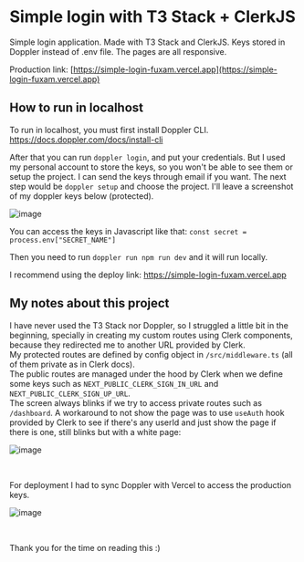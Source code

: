# Simple login with T3 Stack + ClerkJS

Simple login application. Made with T3 Stack and ClerkJS. Keys stored in Doppler instead of .env file. The pages are all responsive.

Production link: [https://simple-login-fuxam.vercel.app](https://simple-login-fuxam.vercel.app)

## How to run in localhost

To run in localhost, you must first install Doppler CLI.
https://docs.doppler.com/docs/install-cli

After that you can run `doppler login`, and put your credentials.
But I used my personal account to store the keys, so you won't be able to see them or setup the project.
I can send the keys through email if you want.
The next step would be `doppler setup` and choose the project.
I'll leave a screenshot of my doppler keys below (protected).

![image](https://github.com/ItaloCovas/simple-login-fuxam/assets/62855022/0252a525-5acd-4c0e-aec9-387131ba55e6)

You can access the keys in Javascript like that: `const secret = process.env["SECRET_NAME"]`

Then you need to run  `doppler run npm run dev` and it will run locally.

I recommend using the deploy link:  https://simple-login-fuxam.vercel.app

## My notes about this project

I have never used the T3 Stack nor Doppler, so I struggled a little bit in the beginning, specially in creating my custom routes using Clerk components, because they redirected me to another URL provided by Clerk.
<br />
My protected routes are defined by config object in `/src/middleware.ts` (all of them private as in Clerk docs).
<br />
The public routes are managed under the hood by Clerk when we define some keys such as `NEXT_PUBLIC_CLERK_SIGN_IN_URL` and `NEXT_PUBLIC_CLERK_SIGN_UP_URL`.
<br />
The screen always blinks if we try to access private routes such as `/dashboard`. A workaround to not show the page was to use `useAuth` hook provided by Clerk to see if there's any userId and just show the page if there is one, still blinks but with a white page:

![image](https://github.com/ItaloCovas/simple-login-fuxam/assets/62855022/85028691-1b93-46a6-a026-90700e82527c)


<br />

For deployment I had to sync Doppler with Vercel to access the production keys.

![image](https://github.com/ItaloCovas/simple-login-fuxam/assets/62855022/6cb9a381-8995-4561-b731-803a9f0e51e4)

<br />

Thank you for the time on reading this :) 








